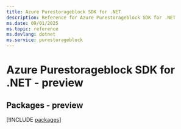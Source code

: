 ```yaml
---
title: Azure Purestorageblock SDK for .NET
description: Reference for Azure Purestorageblock SDK for .NET
ms.date: 09/01/2025
ms.topic: reference
ms.devlang: dotnet
ms.service: purestorageblock
---
```

# Azure Purestorageblock SDK for .NET - preview
## Packages - preview
[!INCLUDE [packages](purestorageblock-index.md)]